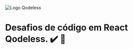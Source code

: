 ![Logo Qodeless](img/logo-qodeless.png)

# Desafios de código em React Qodeless. :heavy_check_mark: :memo: